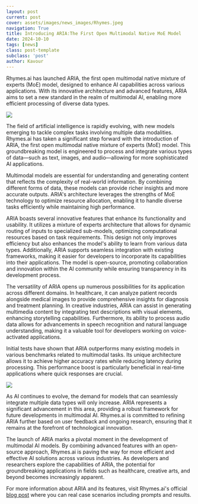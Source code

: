 ```yaml
---
layout: post
current: post
cover: assets/images/news_images/Rhymes.jpeg
navigation: True
title: Introducing ARIA:The First Open Multimodal Native MoE Model
date: 2024-10-10
tags: [news]
class: post-template
subclass: 'post'
author: Kavour
---
```


<p>Rhymes.ai has launched ARIA, the first open multimodal native mixture of experts (MoE) model, designed to enhance AI capabilities across various applications. With its innovative architecture and advanced features, ARIA aims to set a new standard in the realm of multimodal AI, enabling more efficient processing of diverse data types.</p>

<img src='https://rhymes.ai/images/blog/Aria-intro-10062024/aria-is-onellm.png'> 

<p>The field of artificial intelligence is rapidly evolving, with new models emerging to tackle complex tasks involving multiple data modalities. Rhymes.ai has taken a significant step forward with the introduction of ARIA, the first open multimodal native mixture of experts (MoE) model. This groundbreaking model is engineered to process and integrate various types of data—such as text, images, and audio—allowing for more sophisticated AI applications.</p>

<p>Multimodal models are essential for understanding and generating content that reflects the complexity of real-world information. By combining different forms of data, these models can provide richer insights and more accurate outputs. ARIA's architecture leverages the strengths of MoE technology to optimize resource allocation, enabling it to handle diverse tasks efficiently while maintaining high performance.</p>

<p>ARIA boasts several innovative features that enhance its functionality and usability. It utilizes a mixture of experts architecture that allows for dynamic routing of inputs to specialized sub-models, optimizing computational resources based on task requirements. This design not only improves efficiency but also enhances the model's ability to learn from various data types. Additionally, ARIA supports seamless integration with existing frameworks, making it easier for developers to incorporate its capabilities into their applications. The model is open-source, promoting collaboration and innovation within the AI community while ensuring transparency in its development process.</p>

<p>The versatility of ARIA opens up numerous possibilities for its application across different domains. In healthcare, it can analyze patient records alongside medical images to provide comprehensive insights for diagnosis and treatment planning. In creative industries, ARIA can assist in generating multimedia content by integrating text descriptions with visual elements, enhancing storytelling capabilities. Furthermore, its ability to process audio data allows for advancements in speech recognition and natural language understanding, making it a valuable tool for developers working on voice-activated applications.</p>

<p>Initial tests have shown that ARIA outperforms many existing models in various benchmarks related to multimodal tasks. Its unique architecture allows it to achieve higher accuracy rates while reducing latency during processing. This performance boost is particularly beneficial in real-time applications where quick responses are crucial.</p>

<img src='https://rhymes.ai/images/blog/Aria-intro-10062024/barChart.png'>

<p>As AI continues to evolve, the demand for models that can seamlessly integrate multiple data types will only increase. ARIA represents a significant advancement in this area, providing a robust framework for future developments in multimodal AI. Rhymes.ai is committed to refining ARIA further based on user feedback and ongoing research, ensuring that it remains at the forefront of technological innovation.</p>

<p>The launch of ARIA marks a pivotal moment in the development of multimodal AI models. By combining advanced features with an open-source approach, Rhymes.ai is paving the way for more efficient and effective AI solutions across various industries. As developers and researchers explore the capabilities of ARIA, the potential for groundbreaking applications in fields such as healthcare, creative arts, and beyond becomes increasingly apparent.</p>

<p>For more information about ARIA and its features, visit Rhymes.ai's official <a href='https://rhymes.ai/blog-details/aria-first-open-multimodal-native-moe-model'>blog post</a> where you can real case scenarios including prompts and results.</p>